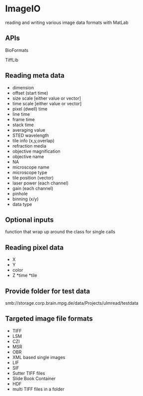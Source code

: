 # ImageIO
reading and writing various image data formats with MatLab

## APIs
BioFormats

TiffLib

## Reading meta data

* dimension
* offset (start time)
* size scale [either value or vector]
* time scale [either value or vector]
* pixel (dwell) time
* line time
* frame time
* stack time
* averaging value
* STED wavelength
* tile info (x,y,overlap)
* refraction media
* objective magnification
* objective name
* NA
* microscope name
* microscope type
* tile position (vector)
* laser power (each channel)
* gain (each channel)
* pinhole
* binning (x/y)
* data type

## Optional inputs
function that wrap up around the class for single calls

## Reading pixel data
* X
* Y
* color
* Z
*time
*tile 

## Provide folder for test data
smb://storage.corp.brain.mpg.de/data/Projects/uImread/testdata

## Targeted image file formats
* TIFF
* LSM
* CZI
* MSR
* OBR
* XML based single images
* LIF
* SIF
* Sutter TIFF files
* Slide Book Container
* HDF
* multi TIFF files in a folder
